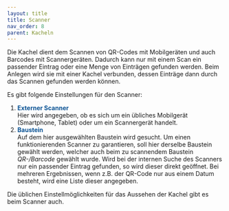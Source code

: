 ```yaml
---
layout: title
title: Scanner
nav_order: 8
parent: Kacheln
---
```


Die Kachel dient dem Scannen von QR-Codes mit Mobilgeräten und auch Barcodes mit Scannergeräten. Dadurch kann nur mit einem Scan ein passender Eintrag oder eine Menge von Einträgen gefunden werden.
Beim Anlegen wird sie mit einer Kachel verbunden, dessen Einträge dann durch das Scannen gefunden werden können.

Es gibt folgende Einstellungen für den Scanner:

1. <span style="color:#0b5394">**Externer Scanner**</span>  
   Hier wird angegeben, ob es sich um ein übliches Mobilgerät (Smartphone, Tablet) oder um ein Scannergerät handelt.
2. <span style="color:#0b5394">**Baustein**</span>  
   Auf dem hier ausgewählten Baustein wird gesucht. Um einen funktionierenden Scanner zu garantieren, soll hier derselbe Baustein gewählt werden, welcher auch beim
   zu scannendem Baustein _QR-/Barcode_ gewählt wurde.
   Wird bei der internen Suche des Scanners nur ein passender Eintrag gefunden, so wird dieser direkt geöffnet.
   Bei mehreren Ergebnissen, wenn z.B. der QR-Code nur aus einem Datum besteht, wird eine Liste dieser angegeben.

Die üblichen Einstellmöglichkeiten für das Aussehen der Kachel gibt es beim Scanner auch.
